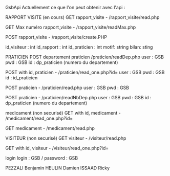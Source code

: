 GsbApi
Actuellement ce que l'on peut obtenir avec l'api :

RAPPORT VISITE (en cours)
GET rapport_visite - /rapport_visite/read.php

GET Max numéro rapport_visite - /rapport_visite/readMax.php

POST rapport_visite - /rapport_visite/create.PHP

id_visiteur : int id_rapport : int id_praticien : int motif: string bilan: sting

PRATICIEN
POST departement praticien /praticien/readDep.php user : GSB pwd : GSB id : dp_praticien (numero du departement)

POST with id, praticien - /praticien/read_one.php?id= user : GSB pwd : GSB id : id_praticien

POST praticien - /praticien/read.php user : GSB pwd : GSB

POST praticien - /praticien/readNbDep.php user : GSB pwd : GSB id : dp_praticien (numero du departement)

medicament (non securisé)
GET with id, medicament - /medicament/read_one.php?id=

GET medicament - /medicament/read.php

VISITEUR (non securisé)
GET visiteur - /visiteur/read.php

GET with id, visiteur - /visiteur/read_one.php?id=

login
login : GSB / password : GSB

PEZZALI Benjamin HEULIN Damien ISSAAD Ricky
